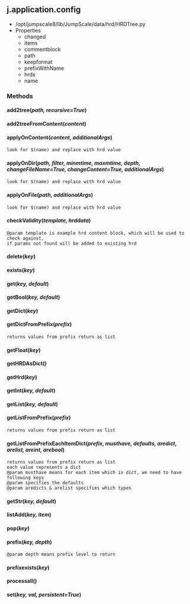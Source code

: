 <!-- toc -->
## j.application.config

- /opt/jumpscale8/lib/JumpScale/data/hrd/HRDTree.py
- Properties
    - changed
    - items
    - commentblock
    - path
    - keepformat
    - prefixWithName
    - hrds
    - name

### Methods

#### add2tree(*path, recursive=True*) 

#### add2treeFromContent(*content*) 

#### applyOnContent(*content, additionalArgs*) 

```
look for $(name) and replace with hrd value

```

#### applyOnDir(*path, filter, minmtime, maxmtime, depth, changeFileName=True, changeContent=True, additionalArgs*) 

```
look for $(name) and replace with hrd value

```

#### applyOnFile(*path, additionalArgs*) 

```
look for $(name) and replace with hrd value

```

#### checkValidity(*template, hrddata*) 

```
@param template is example hrd content block, which will be used to check against,
if params not found will be added to existing hrd

```

#### delete(*key*) 

#### exists(*key*) 

#### get(*key, default*) 

#### getBool(*key, default*) 

#### getDict(*key*) 

#### getDictFromPrefix(*prefix*) 

```
returns values from prefix return as list

```

#### getFloat(*key*) 

#### getHRDAsDict() 

#### getHrd(*key*) 

#### getInt(*key, default*) 

#### getList(*key, default*) 

#### getListFromPrefix(*prefix*) 

```
returns values from prefix return as list

```

#### getListFromPrefixEachItemDict(*prefix, musthave, defaults, aredict, arelist, areint, arebool*) 

```
returns values from prefix return as list
each value represents a dict
@param musthave means for each item which is dict, we need to have following keys
@param specifies the defaults
@param aredicts & arelist specifies which types

```

#### getStr(*key, default*) 

#### listAdd(*key, item*) 

#### pop(*key*) 

#### prefix(*key, depth*) 

```
@param depth means prefix level to return

```

#### prefixexists(*key*) 

#### processall() 

#### set(*key, val, persistent=True*) 

